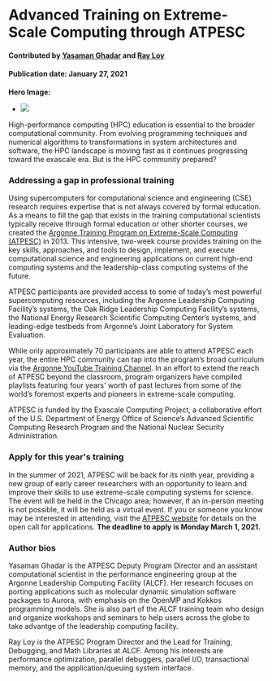 # Advanced Training on Extreme-Scale Computing through ATPESC

#### Contributed by [Yasaman Ghadar](https://github.com/yghadar) and [Ray Loy](https://github.com/rloy)

#### Publication date: January 27, 2021

**Hero Image:**
 
- <img src='https://github.com/betterscientificsoftware/images/raw/master/Blog_0121_ATPESC.jpg'>

High-performance computing (HPC) education is essential to the broader computational community. From evolving programming techniques and numerical algorithms to transformations in system architectures and software, the HPC landscape is moving fast as it continues progressing toward the exascale era. But is the HPC community prepared?

### Addressing a gap in professional training
Using supercomputers for computational science and engineering (CSE) research requires expertise that is not always covered by formal education. As a means to fill the gap that exists in the training computational scientists typically receive through formal education or other shorter courses, we created the [Argonne Training Program on Extreme-Scale Computing (ATPESC)](https://extremecomputingtraining.anl.gov) in 2013. This intensive, two-week course provides training on the key skills, approaches, and tools to design, implement, and execute computational science and engineering applications on current high-end computing systems and the leadership-class computing systems of the future. 

ATPESC participants are provided access to some of today’s most powerful supercomputing resources, including the Argonne Leadership Computing Facility’s systems, the Oak Ridge Leadership Computing Facility’s systems, the National Energy Research Scientific Computing Center’s systems, and leading-edge testbeds from Argonne’s Joint Laboratory for System Evaluation.

While only approximately 70 participants are able to attend ATPESC each year, the entire HPC community can tap into the program’s broad curriculum via the [Argonne YouTube Training Channel](http://extremecomputingtraining.anl.gov/agenda-2020). In an effort to extend the reach of ATPESC beyond the classroom, program organizers have compiled playlists featuring four years' worth of past lectures from some of the world’s foremost experts and pioneers in extreme-scale computing. 

ATPESC is funded by the Exascale Computing Project, a collaborative effort of the U.S. Department of Energy Office of Science’s Advanced Scientific Computing Research Program and the National Nuclear Security Administration.

### Apply for this year's training
In the summer of 2021, ATPESC will be back for its ninth year, providing a new group of early career researchers with an opportunity to learn and improve their skills to use extreme-scale computing systems for science. The event will be held in the Chicago area; however, if an in-person meeting is not possible, it will be held as a virtual event.  If you or someone you know may be interested in attending, visit the [ATPESC website](https://extremecomputingtraining.anl.gov) for details on the open call for applications. **The deadline to apply is Monday March 1, 2021.**

### Author bios
Yasaman Ghadar is the ATPESC Deputy Program Director and an assistant computational scientist in the performance engineering group at the Argonne Leadership Computing Facility (ALCF). Her research focuses on porting applications such as molecular dynamic simulation software packages to Aurora, with emphasis on the OpenMP and Kokkos programming models. She is also part of the ALCF training team who design and organize workshops and seminars to help users across the globe to take advantge of the leadership computing facility. 

Ray Loy is the ATPESC Program Director and the Lead for Training, Debugging, and Math Libraries at ALCF. Among his interests are performance optimization, parallel debuggers, parallel I/O, transactional memory, and the application/queuing system interface.  


<!---
Publish: yes
RSS update: 2021-01-27
Categories: performance
Topics: high-performance computing (HPC), performance at leadership computing facilities
Tags: bssw-blog-article
Level: 2
Prerequisites: default
Aggregate: none
--->
